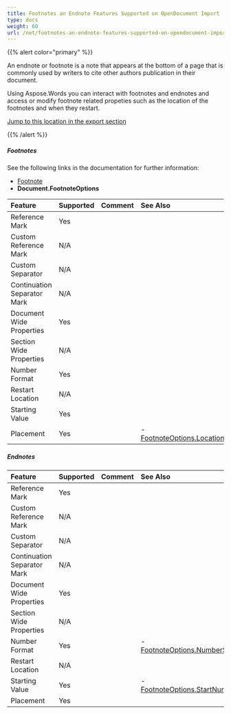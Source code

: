 ```yaml
---
title: Footnotes an Endnote Features Supported on OpenDocument Import
type: docs
weight: 60
url: /net/footnotes-an-endnote-features-supported-on-opendocument-import/
---
```


{{% alert color="primary" %}} 

An endnote or footnote is a note that appears at the bottom of a page that is commonly used by writers to cite other authors publication in their document.

Using Aspose.Words you can interact with footnotes and endnotes and access or modify footnote related propeties such as the location of the footnotes and when they restart.

[Jump to this location in the export section](/pages/createpage.action?spaceKey=wordsnet&title=Footnotes+Odt+Export&linkCreation=true&fromPageId=2595982)

{{% /alert %}} 
##### **Footnotes**
See the following links in the documentation for further information:

- [Footnote](http://www.aspose.com/documentation/.net-components/aspose.words-for-.net/aspose.words.footnote.html)
- **Document.FootnoteOptions**

|**Feature**|**Supported**|**Comment**|**See Also**|
| :- | :- | :- | :- |
|Reference Mark |Yes | | |
|Custom Reference Mark |N/A | | |
|Custom Separator |N/A | | |
|Continuation Separator Mark |N/A | | |
|Document Wide Properties |Yes | | |
|Section Wide Properties |N/A | | |
|Number Format |Yes | | |
|Restart Location |N/A | | |
|Starting Value |Yes | | |
|Placement |Yes | |- [FootnoteOptions.Location](http://www.aspose.com/documentation/.net-components/aspose.words-for-.net/aspose.words.footnoteoptions.location.html)|
##### **Endnotes**

|**Feature**|**Supported**|**Comment**|**See Also**|
| :- | :- | :- | :- |
|Reference Mark |Yes | | |
|Custom Reference Mark |N/A | | |
|Custom Separator |N/A | | |
|Continuation Separator Mark |N/A | | |
|Document Wide Properties |Yes | | |
|Section Wide Properties |N/A | | |
|Number Format |Yes | |- [FootnoteOptions.NumberStyle](http://www.aspose.com/documentation/.net-components/aspose.words-for-.net/aspose.words.footnoteoptions.numberstyle.html)|
|Restart Location |N/A | | |
|Starting Value |Yes | |- [FootnoteOptions.StartNumber](http://www.aspose.com/documentation/.net-components/aspose.words-for-.net/aspose.words.footnoteoptions.startnumber.html)|
|Placement |Yes | | |

